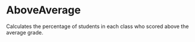 # AboveAverage
Calculates the percentage of students in each class who scored above the average grade.
